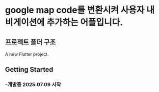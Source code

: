 # google map code를 변환시켜 사용자 내비게이션에 추가하는 어플입니다.

## 프로젝트 폴더 구조



A new Flutter project.

## Getting Started

### -개발중 2025.07.09 시작
